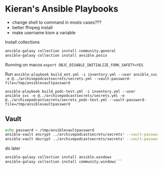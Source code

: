 # Kieran's Ansible Playbooks

* change shell to command in mosts cases???
* better ffmpeg install
* make username kism a variable

Install collections

```bash
ansible-galaxy collection install community.general
ansible-galaxy collection install ansible.posix
```

Running on macos
`export OBJC_DISABLE_INITIALIZE_FORK_SAFETY=YES`

Run
`ansible-playbook build_ent.yml -i inventory.yml --user ansible_svc -e @../archivepodcastsecrets/secrets.yml --vault-password-file=/tmp/ansiblevaultpassword`

`ansible-playbook build_podc-test.yml -i inventory.yml --user ansible_svc -e @../archivepodcastsecrets/secrets.yml -e @../archivepodcastsecrets/secrets_podc-test.yml --vault-password-file=/tmp/ansiblevaultpassword`

## Vault

```bash
echo password > /tmp/ansiblevaultpassword
ansible-vault encrypt ../archivepodcastsecrets/secrets* --vault-password-file=/tmp/ansiblevaultpassword
ansible-vault decrypt ../archivepodcastsecrets/secrets* --vault-password-file=/tmp/ansiblevaultpassword
```


do later

```bash
ansible-galaxy collection install ansible.windows
ansible-galaxy collection install community.windows```